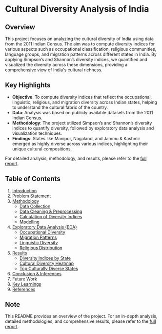 # Cultural Diversity Analysis of India

## Overview
This project focuses on analyzing the cultural diversity of India using data from the 2011 Indian Census. The aim was to compute diversity indices for various aspects such as occupational classification, religious communities, language groups, and migration patterns across different states in India. By applying Simpson’s and Shannon’s diversity indices, we quantified and visualized the diversity across these dimensions, providing a comprehensive view of India's cultural richness.

## Key Highlights
- **Objective**: To compute diversity indices that reflect the occupational, linguistic, religious, and migration diversity across Indian states, helping to understand the cultural fabric of the country.
- **Data**: Analysis was based on publicly available datasets from the 2011 Indian Census.
- **Methodology**: The project utilized Simpson’s and Shannon’s diversity indices to quantify diversity, followed by exploratory data analysis and visualization techniques.
- **Findings**: States like Manipur, Nagaland, and Jammu & Kashmir emerged as highly diverse across various indices, highlighting their unique cultural compositions.

For detailed analysis, methodology, and results, please refer to the [full report](https://github.com/yobahBertrandYonkou/say/blob/main/Final%20Report%20PDF.pdf).

## Table of Contents

1. [Introduction](#introduction)
2. [Problem Statement](#problem-statement)
3. [Methodology](#methodology)
   - [Data Collection](#data-collection)
   - [Data Cleaning & Preprocessing](#data-cleaning--preprocessing)
   - [Calculation of Diversity Indices](#calculation-of-diversity-indices)
   - [Modelling](#modelling)
4. [Exploratory Data Analysis (EDA)](#exploratory-data-analysis-eda)
   - [Occupational Diversity](#occupational-diversity)
   - [Migration Patterns](#migration-patterns)
   - [Linguistic Diversity](#linguistic-diversity)
   - [Religious Distribution](#religious-distribution)
5. [Results](#results)
   - [Diversity Indices by State](#diversity-indices-by-state)
   - [Cultural Diversity Heatmap](#cultural-diversity-heatmap)
   - [Top Culturally Diverse States](#top-culturally-diverse-states)
6. [Conclusion & Inferences](#conclusion--inferences)
7. [Future Work](#future-work)
8. [Key Learnings](#key-learnings)
9. [References](#references)

## Note
This README provides an overview of the project. For an in-depth analysis, detailed methodologies, and comprehensive results, please refer to the [full report](https://github.com/yobahBertrandYonkou/say/blob/main/Final%20Report%20PDF.pdf).


